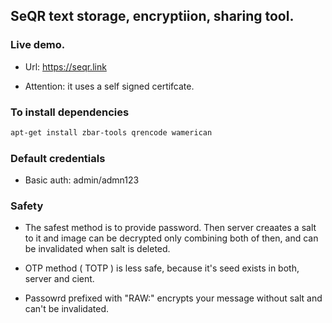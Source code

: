 ## SeQR text storage, encryptiion, sharing tool.

### Live demo.
- Url: https://seqr.link

- Attention: it uses a self signed certifcate.

### To install dependencies
```bash
apt-get install zbar-tools qrencode wamerican
```
### Default credentials
- Basic auth: admin/admn123

### Safety

- The safest method is to provide password. Then server creaates a salt to it and image can be decrypted only combining both of then, and can be invalidated when salt is deleted.

- OTP method ( TOTP ) is less safe, because it's seed exists in both, server and cient.

- Passowrd prefixed with "RAW:" encrypts your message without salt and can't be invalidated.
